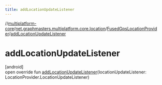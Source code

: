 ```yaml
---
title: addLocationUpdateListener
---
```

//[multiplatform-core](../../../index.html)/[net.graphmasters.multiplatform.core.location](../index.html)/[FusedGpsLocationProvider](index.html)/[addLocationUpdateListener](add-location-update-listener.html)



# addLocationUpdateListener



[android]\
open override fun [addLocationUpdateListener](add-location-update-listener.html)(locationUpdateListener: LocationProvider.LocationUpdateListener)




